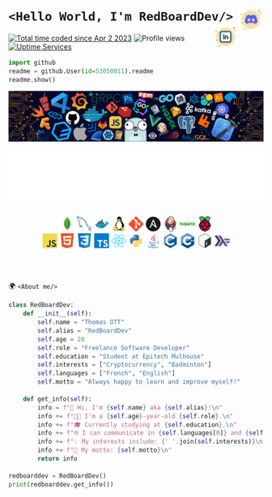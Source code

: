# `<Hello World, I'm RedBoardDev/>` <a href="https://discord.com/users/419926802366988292" target="_blank"><img align="right" alt="Thomas OTT Discord" width="50px" src="./img/discord.png" /></a> <a href="https://www.linkedin.com/in/thomas--ott/" target="_blank"><img align="right" alt="Thomas OTT LinkedIn" width="50px" src="./img/linkedin.png" /></a>


<a href="https://wakatime.com/@86f1e87d-133e-42e9-902b-52ee8778b853"><img src="https://wakatime.com/badge/user/86f1e87d-133e-42e9-902b-52ee8778b853.svg" alt="Total time coded since Apr 2 2023" /></a>
<img src="https://komarev.com/ghpvc/?username=RedBoardDev&color=2347cc&style=flat-square&label=Profile views" alt="Profile views">
[![Uptime Services](https://img.shields.io/badge/Uptime%20Services-Click%20to%20View-brightgreen)](https://uptime.thomasott.fr)
```python
import github
readme = github.User(id=53050011).readme
readme.show()
```

<img src="./img/header.png">

<p align="center">
  <img src="https://raw.githubusercontent.com/RedBoardDev/RedBoardDev/d11da97da94e4972321232e9df04cbd47e208c7e/github-metrics.svg">
  <br/>
  <br/>
  <img height="30" src="https://raw.githubusercontent.com/devicons/devicon/master/icons/mongodb/mongodb-original.svg">
  <img height="30" src="https://raw.githubusercontent.com/devicons/devicon/master/icons/mysql/mysql-original.svg">
  <img height="30" src="https://raw.githubusercontent.com/devicons/devicon/master/icons/docker/docker-original.svg">
  <img height="30" src="https://raw.githubusercontent.com/devicons/devicon/master/icons/linux/linux-original.svg">
  <img height="30" src="https://raw.githubusercontent.com/devicons/devicon/master/icons/git/git-original.svg">
  <img height="30" src="https://raw.githubusercontent.com/devicons/devicon/master/icons/ansible/ansible-original.svg">
  <img height="30" src="https://raw.githubusercontent.com/devicons/devicon/master/icons/jenkins/jenkins-original.svg">
  <img height="30" src="https://raw.githubusercontent.com/devicons/devicon/master/icons/nginx/nginx-original.svg">
  <img height="30" src="https://raw.githubusercontent.com/devicons/devicon/master/icons/raspberrypi/raspberrypi-original.svg">
  <br/>
  <img height="30" src="https://raw.githubusercontent.com/devicons/devicon/master/icons/javascript/javascript-original.svg">
  <img height="30" src="https://raw.githubusercontent.com/devicons/devicon/master/icons/html5/html5-original.svg">
  <img height="30" src="https://raw.githubusercontent.com/devicons/devicon/master/icons/css3/css3-original.svg">
  <img height="30" src="https://raw.githubusercontent.com/devicons/devicon/master/icons/typescript/typescript-original.svg">
  <img height="30" src="https://raw.githubusercontent.com/devicons/devicon/master/icons/react/react-original.svg">
  <img height="30" src="https://raw.githubusercontent.com/devicons/devicon/master/icons/python/python-original.svg">
  <img height="30" src="https://raw.githubusercontent.com/devicons/devicon/master/icons/java/java-original.svg">
  <img height="30" src="https://raw.githubusercontent.com/devicons/devicon/master/icons/c/c-original.svg">
  <img height="30" src="https://raw.githubusercontent.com/devicons/devicon/master/icons/cplusplus/cplusplus-original.svg">
  <img height="30" src="https://raw.githubusercontent.com/devicons/devicon/master/icons/bash/bash-original.svg">
  <img height="30" src="https://raw.githubusercontent.com/devicons/devicon/master/icons/haskell/haskell-original.svg">
</p>
<br/>
<br/>

🌍 `<About me/>`
```python
class RedBoardDev:
    def __init__(self):
        self.name = "Thomas OTT"
        self.alias = "RedBoardDev"
        self.age = 20
        self.role = "Freelance Software Developer"
        self.education = "Student at Epitech Mulhouse"
        self.interests = ["Cryptocurrency", "Badminton"]
        self.languages = ["French", "English"]
        self.motto = "Always happy to learn and improve myself!"

    def get_info(self):
        info = f"👋 Hi, I'm {self.name} aka {self.alias}!\n"
        info += f"👨‍💻 I'm a {self.age}-year-old {self.role}.\n"
        info += f"🎓 Currently studying at {self.education}.\n"
        info += f"🌐 I can communicate in {self.languages[0]} and {self.languages[1]}.\n"
        info += f"💡 My interests include: {' '.join(self.interests)}\n"
        info += f"🏹 My motto: {self.motto}\n"
        return info

redboarddev = RedBoardDev()
print(redboarddev.get_info())
```
